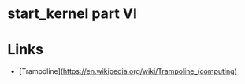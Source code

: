# start_kernel part VI

## 


# Links

  * [Trampoline](https://en.wikipedia.org/wiki/Trampoline_(computing)
